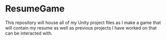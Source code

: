 # ResumeGame
This repository will house all of my Unity project files as I make a game that will contain my resume as well as previous projects I have worked on that can be interacted with.
